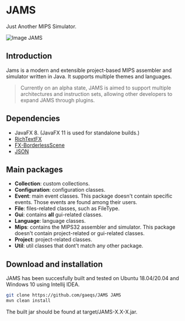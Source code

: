 # JAMS
Just Another MIPS Simulator.

![Image JAMS](https://i.imgur.com/T2DFkki.png)

## Introduction

Jams is a modern and extensible project-based MIPS assembler and simulator written in Java.
It supports multiple themes and languages.

> Currently on an alpha state, JAMS is aimed to support multiple architectures and instruction sets, allowing other developers to expand JAMS through plugins.

## Dependencies
- JavaFX 8. (JavaFX 11 is used for standalone builds.)
- [RichTextFX](https://github.com/FXMisc/RichTextFX)
- [FX-BorderlessScene](https://www.google.com/search?client=firefox-b-d&q=FX-BorderlessScene)
- [JSON](https://mvnrepository.com/artifact/org.json/json)

## Main packages
- **Collection**: custom collections.
- **Configuration**: configuration classes.
- **Event**: main event classes. This package doesn't contain specific events. Those events are found among their users.
- **File**: files-related classes, such as FileType. 
- **Gui**: contains **all** gui-related classes.
- **Language**: language classes.
- **Mips**: contains the MIPS32 assembler and simulator. This package doesn't contain project-related or gui-related classes.
- **Project**: project-related classes.
- **Util**: util classes that dont't match any other package.

## Download and installation

JAMS has been succesfully built and tested on Ubuntu 18.04/20.04 and Windows 10 using Intellij IDEA.

```bash
git clone https://github.com/gaeqs/JAMS JAMS
mvn clean install
```
The built jar should be found at target/JAMS-X.X-X.jar.
